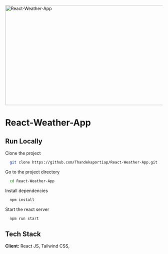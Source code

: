 <img src="https://socialify.git.ci/Thandekaportiap/React-Weather-App/image?language=1&owner=1&name=1&stargazers=1&theme=Light" alt="React-Weather-App" width="640" height="320" />

<h1>React-Weather-App</h1>

## Run Locally
Clone the project
```bash
  git clone https://github.com/Thandekaportiap/React-Weather-App.git
```
Go to the project directory
```bash
  cd React-Weather-App
```
Install dependencies
```bash
  npm install
```
Start the react server
```bash
  npm run start
```
## Tech Stack
**Client:** React JS, Tailwind CSS, 
